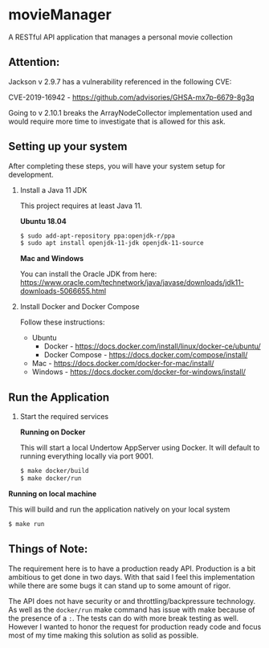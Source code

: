 # movieManager
A RESTful API application that manages a personal movie collection

## Attention:
Jackson v 2.9.7 has a vulnerability referenced in the following CVE:

CVE-2019-16942 - https://github.com/advisories/GHSA-mx7p-6679-8g3q

Going to v 2.10.1 breaks the ArrayNodeCollector implementation used and would 
require more time to investigate that is allowed for this ask. 

## Setting up your system
After completing these steps, you will have your system setup for development.

1. Install a Java 11 JDK

    This project requires at least Java 11.

    **Ubuntu 18.04**
    
    ```bash
    $ sudo add-apt-repository ppa:openjdk-r/ppa
    $ sudo apt install openjdk-11-jdk openjdk-11-source
    ```

    **Mac and Windows**
    
    You can install the Oracle JDK from here:
    https://www.oracle.com/technetwork/java/javase/downloads/jdk11-downloads-5066655.html    

2. Install Docker and Docker Compose

    Follow these instructions:
    * Ubuntu
      * Docker - https://docs.docker.com/install/linux/docker-ce/ubuntu/
      * Docker Compose - https://docs.docker.com/compose/install/
    * Mac - https://docs.docker.com/docker-for-mac/install/
    * Windows - https://docs.docker.com/docker-for-windows/install/
    
## Run the Application

1. Start the required services

    **Running on Docker**

    This will start a local Undertow AppServer using Docker.
    It will default to running everything locally via port 9001.
    ```bash
    $ make docker/build
   $ make docker/run
   ```
   
 **Running on local machine**
 
   This will build and run the application natively on your local system
   ```bash
   $ make run
   ```

## Things of Note:
The requirement here is to have a production ready API. Production is a bit ambitious
to get done in two days.  With that said I feel this implementation while
there are some bugs it can stand up to some amount of rigor. 

The API does not have security or and throttling/backpressure technology. As well
as the `docker/run` make command has issue with make because of the presence of
a `:`.  The tests can do with more break testing as well. However I wanted to 
honor the request for production ready code and focus most of my time making this 
solution as solid as possible.  


